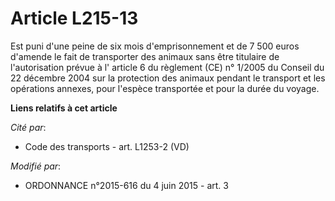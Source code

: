 # Article L215-13

Est puni d'une peine de six mois d'emprisonnement et de 7 500 euros d'amende le fait de transporter des animaux sans être
titulaire de l'autorisation prévue à l' article 6 du règlement (CE) n° 1/2005 du Conseil du 22 décembre 2004 sur la
protection des animaux pendant le transport et les opérations annexes, pour l'espèce transportée et pour la durée du voyage.

**Liens relatifs à cet article**

_Cité par_:

  - Code des transports - art. L1253-2 (VD)

_Modifié par_:

  - ORDONNANCE n°2015-616 du 4 juin 2015 - art. 3
